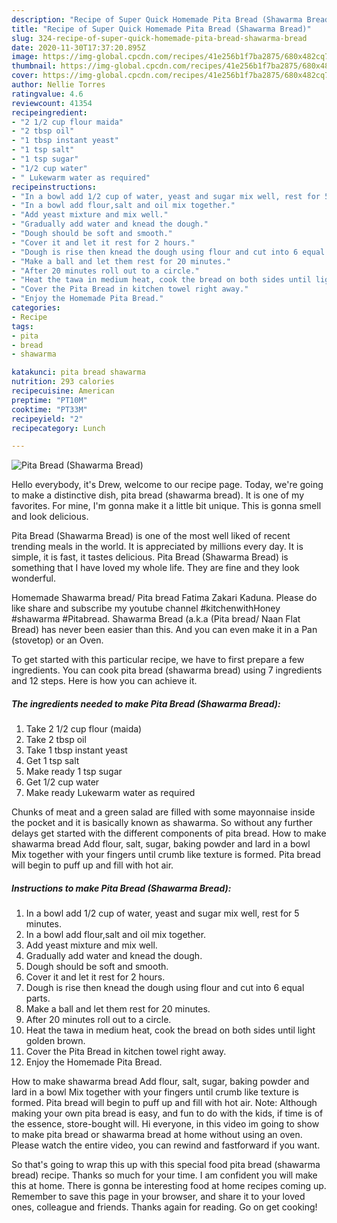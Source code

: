 ```yaml
---
description: "Recipe of Super Quick Homemade Pita Bread (Shawarma Bread)"
title: "Recipe of Super Quick Homemade Pita Bread (Shawarma Bread)"
slug: 324-recipe-of-super-quick-homemade-pita-bread-shawarma-bread
date: 2020-11-30T17:37:20.895Z
image: https://img-global.cpcdn.com/recipes/41e256b1f7ba2875/680x482cq70/pita-bread-shawarma-bread-recipe-main-photo.jpg
thumbnail: https://img-global.cpcdn.com/recipes/41e256b1f7ba2875/680x482cq70/pita-bread-shawarma-bread-recipe-main-photo.jpg
cover: https://img-global.cpcdn.com/recipes/41e256b1f7ba2875/680x482cq70/pita-bread-shawarma-bread-recipe-main-photo.jpg
author: Nellie Torres
ratingvalue: 4.6
reviewcount: 41354
recipeingredient:
- "2 1/2 cup flour maida"
- "2 tbsp oil"
- "1 tbsp instant yeast"
- "1 tsp salt"
- "1 tsp sugar"
- "1/2 cup water"
- " Lukewarm water as required"
recipeinstructions:
- "In a bowl add 1/2 cup of water, yeast and sugar mix well, rest for 5 minutes."
- "In a bowl add flour,salt and oil mix together."
- "Add yeast mixture and mix well."
- "Gradually add water and knead the dough."
- "Dough should be soft and smooth."
- "Cover it and let it rest for 2 hours."
- "Dough is rise then knead the dough using flour and cut into 6 equal parts."
- "Make a ball and let them rest for 20 minutes."
- "After 20 minutes roll out to a circle."
- "Heat the tawa in medium heat, cook the bread on both sides until light golden brown."
- "Cover the Pita Bread in kitchen towel right away."
- "Enjoy the Homemade Pita Bread."
categories:
- Recipe
tags:
- pita
- bread
- shawarma

katakunci: pita bread shawarma 
nutrition: 293 calories
recipecuisine: American
preptime: "PT10M"
cooktime: "PT33M"
recipeyield: "2"
recipecategory: Lunch

---
```



![Pita Bread (Shawarma Bread)](https://img-global.cpcdn.com/recipes/41e256b1f7ba2875/680x482cq70/pita-bread-shawarma-bread-recipe-main-photo.jpg)

Hello everybody, it's Drew, welcome to our recipe page. Today, we're going to make a distinctive dish, pita bread (shawarma bread). It is one of my favorites. For mine, I'm gonna make it a little bit unique. This is gonna smell and look delicious.

Pita Bread (Shawarma Bread) is one of the most well liked of recent trending meals in the world. It is appreciated by millions every day. It is simple, it is fast, it tastes delicious. Pita Bread (Shawarma Bread) is something that I have loved my whole life. They are fine and they look wonderful.

Homemade Shawarma bread/ Pita bread Fatima Zakari Kaduna. Please do like share and subscribe my youtube channel #kitchenwithHoney #shawarma #Pitabread. Shawarma Bread (a.k.a (Pita bread/ Naan Flat Bread) has never been easier than this. And you can even make it in a Pan (stovetop) or an Oven.


To get started with this particular recipe, we have to first prepare a few ingredients. You can cook pita bread (shawarma bread) using 7 ingredients and 12 steps. Here is how you can achieve it.

<!--inarticleads1-->

##### The ingredients needed to make Pita Bread (Shawarma Bread):

1. Take 2 1/2 cup flour (maida)
1. Take 2 tbsp oil
1. Take 1 tbsp instant yeast
1. Get 1 tsp salt
1. Make ready 1 tsp sugar
1. Get 1/2 cup water
1. Make ready  Lukewarm water as required


Chunks of meat and a green salad are filled with some mayonnaise inside the pocket and it is basically known as shawarma. So without any further delays get started with the different components of pita bread. How to make shawarma bread Add flour, salt, sugar, baking powder and lard in a bowl Mix together with your fingers until crumb like texture is formed. Pita bread will begin to puff up and fill with hot air. 

<!--inarticleads2-->

##### Instructions to make Pita Bread (Shawarma Bread):

1. In a bowl add 1/2 cup of water, yeast and sugar mix well, rest for 5 minutes.
1. In a bowl add flour,salt and oil mix together.
1. Add yeast mixture and mix well.
1. Gradually add water and knead the dough.
1. Dough should be soft and smooth.
1. Cover it and let it rest for 2 hours.
1. Dough is rise then knead the dough using flour and cut into 6 equal parts.
1. Make a ball and let them rest for 20 minutes.
1. After 20 minutes roll out to a circle.
1. Heat the tawa in medium heat, cook the bread on both sides until light golden brown.
1. Cover the Pita Bread in kitchen towel right away.
1. Enjoy the Homemade Pita Bread.


How to make shawarma bread Add flour, salt, sugar, baking powder and lard in a bowl Mix together with your fingers until crumb like texture is formed. Pita bread will begin to puff up and fill with hot air. Note: Although making your own pita bread is easy, and fun to do with the kids, if time is of the essence, store-bought will. Hi everyone, in this video im going to show to make pita bread or shawarma bread at home without using an oven. Please watch the entire video, you can rewind and fastforward if you want. 

So that's going to wrap this up with this special food pita bread (shawarma bread) recipe. Thanks so much for your time. I am confident you will make this at home. There is gonna be interesting food at home recipes coming up. Remember to save this page in your browser, and share it to your loved ones, colleague and friends. Thanks again for reading. Go on get cooking!
